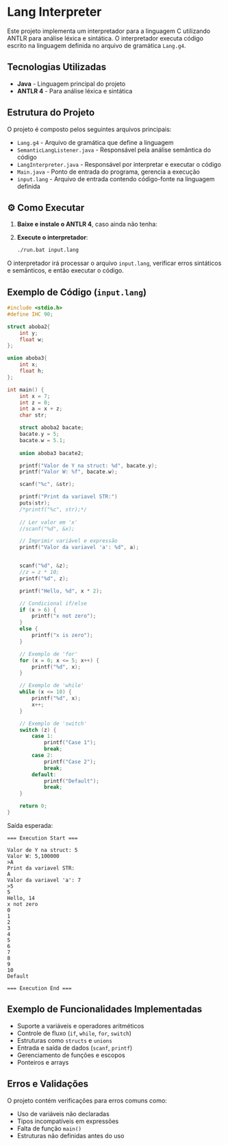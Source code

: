 # Lang Interpreter

Este projeto implementa um interpretador para a linguagem C utilizando ANTLR para análise léxica e sintática. O interpretador executa código escrito na linguagem definida no arquivo de gramática `Lang.g4`.

## Tecnologias Utilizadas

- **Java** - Linguagem principal do projeto
- **ANTLR 4** - Para análise léxica e sintática

## Estrutura do Projeto

O projeto é composto pelos seguintes arquivos principais:

- `Lang.g4` - Arquivo de gramática que define a linguagem
- `SemanticLangListener.java` - Responsável pela análise semântica do código
- `LangInterpreter.java` - Responsável por interpretar e executar o código
- `Main.java` - Ponto de entrada do programa, gerencia a execução
- `input.lang` - Arquivo de entrada contendo código-fonte na linguagem definida

## ⚙️ Como Executar

1. **Baixe e instale o ANTLR 4**, caso ainda não tenha:
     
2. **Execute o interpretador**:
   ```sh
   ./run.bat input.lang
   ```

O interpretador irá processar o arquivo `input.lang`, verificar erros sintáticos e semânticos, e então executar o código.

## Exemplo de Código (`input.lang`)

```c
#include <stdio.h>
#define IHC 90;

struct aboba2{
    int y;
    float w;
};

union aboba3{
    int x;
    float h;
};

int main() {
    int x = 7;
    int z = 0;
    int a = x + z;
    char str;

    struct aboba2 bacate;
    bacate.y = 5;
    bacate.w = 5.1;
    
    union aboba3 bacate2;

    printf("Valor de Y na struct: %d", bacate.y);
    printf("Valor W: %f", bacate.w);

    scanf("%c", &str);

    printf("Print da variavel STR:")
    puts(str);
    /*printf("%c", str);*/
    
    // Ler valor em 'x'
    //scanf("%d", &x);

    // Imprimir variável e expressão
    printf("Valor da variavel 'a': %d", a); 


    scanf("%d", &z);
    //z = z * 10;
    printf("%d", z);

    printf("Hello, %d", x * 2); 

    // Condicional if/else
    if (x > 6) {
        printf("x not zero");
    } 
    else {
        printf("x is zero");
    }

    // Exemplo de 'for'
    for (x = 0; x <= 5; x++) { 
        printf("%d", x);
    }

    // Exemplo de 'while'
    while (x <= 10) {
        printf("%d", x);
        x++;
    }

    // Exemplo de 'switch'
    switch (z) {
        case 1:
            printf("Case 1");
            break;
        case 2:
            printf("Case 2");
            break;
        default:
            printf("Default");
            break;
    }

    return 0;
}
```

Saída esperada:
```
=== Execution Start ===

Valor de Y na struct: 5
Valor W: 5,100000
>A
Print da variavel STR:
A
Valor da variavel 'a': 7
>5
5
Hello, 14
x not zero
0
1
2
3
4
5
6
7
8
9
10
Default

=== Execution End ===
```

## Exemplo de Funcionalidades Implementadas

* Suporte a variáveis e operadores aritméticos
* Controle de fluxo (`if`, `while`, `for`, `switch`)
* Estruturas como `structs` e `unions`
* Entrada e saída de dados (`scanf`, `printf`)
* Gerenciamento de funções e escopos
* Ponteiros e arrays

## Erros e Validações

O projeto contém verificações para erros comuns como:
* Uso de variáveis não declaradas
* Tipos incompatíveis em expressões
* Falta de função `main()`
* Estruturas não definidas antes do uso
